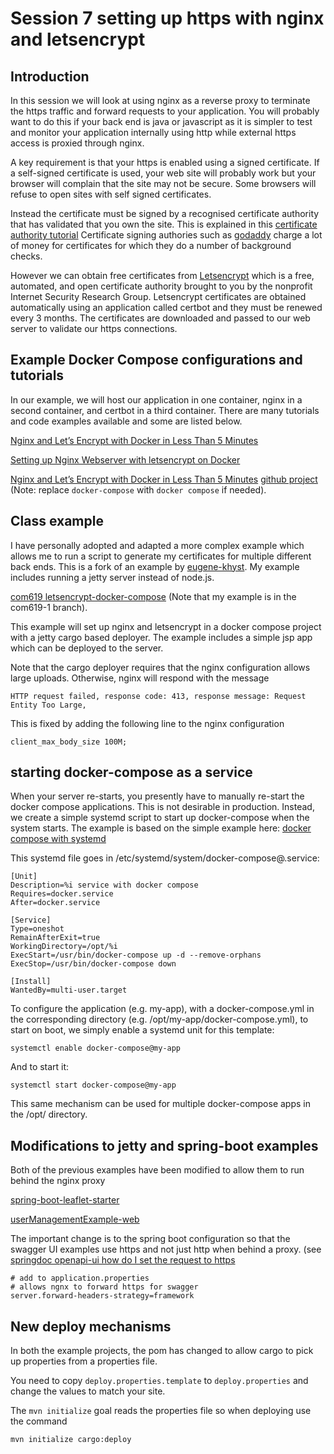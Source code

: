 # Session 7 setting up https with nginx and letsencrypt

## Introduction
In this session we will look at using nginx as a reverse proxy to terminate the https traffic and forward requests to your application. 
You will probably want to do this if your back end is java or javascript as it is simpler to test and monitor your application internally using http while external https access is proxied through nginx. 

A key requirement is that your https is enabled using a signed certificate. 
If a self-signed certificate is used, your web site will probably work but your browser will complain that the site may not be secure. 
Some browsers will refuse to open sites with self signed certificates. 

Instead the certificate must be signed by a recognised certificate authority that has validated that you own the site.
This is explained in this [certificate authority tutorial](https://www.techtarget.com/searchsecurity/definition/certificate-authority)
Certificate signing authories such as [godaddy](https://www.godaddy.com/en-uk/web-security/ssl-certificate) charge a lot of money for certificates for which they do a number of background checks.

However we can obtain free certificates from [Letsencrypt](https://letsencrypt.org/) which is a free, automated, and open certificate authority brought to you by the nonprofit Internet Security Research Group.
Letsencrypt certificates are obtained automatically using an application called certbot and they must be renewed every 3 months. 
The certificates are downloaded and passed to our web server to validate our https connections.

## Example Docker Compose configurations and tutorials

In our example, we will host  our application in one container, nginx in a second container, and certbot in a third container.
There are many tutorials and code examples available and some are listed below.

[Nginx and Let’s Encrypt with Docker in Less Than 5 Minutes](https://pentacent.medium.com/nginx-and-lets-encrypt-with-docker-in-less-than-5-minutes-b4b8a60d3a71)

[Setting up Nginx Webserver with letsencrypt on Docker](https://phoenixnap.com/kb/letsencrypt-docker)

[Nginx and Let’s Encrypt with Docker in Less Than 5 Minutes](https://pentacent.medium.com/nginx-and-lets-encrypt-with-docker-in-less-than-5-minutes-b4b8a60d3a71) [github project](https://github.com/wmnnd/nginx-certbot) (Note: replace `docker-compose` with `docker compose` if needed).

## Class example
I have personally adopted and adapted a more complex example which allows me to run a script to generate my certificates for multiple  different back ends. 
This is a fork of an example by [eugene-khyst](https://github.com/eugene-khyst/letsencrypt-docker-compose).
My example includes running a jetty server instead of node.js.

[com619 letsencrypt-docker-compose](https://github.com/gallenc/letsencrypt-docker-compose/tree/com619-1)
(Note that my example is in the com619-1 branch). 

This example will set up nginx and letsencrypt in a docker compose project with a jetty cargo based deployer. 
The example includes a simple jsp app which can be deployed to the server.

Note that the cargo deployer requires that the nginx configuration allows large uploads. 
Otherwise, nginx will respond with the message

```
HTTP request failed, response code: 413, response message: Request Entity Too Large,
```
This is fixed by adding the following line to the nginx configuration
```
client_max_body_size 100M;
```
## starting docker-compose as a service

When your server re-starts, you presently have to manually re-start the docker compose applications. 
This is not desirable in production. 
Instead, we create a simple systemd script to start up docker-compose when the system starts. 
The example is based on the simple example here: [docker compose with systemd](https://blog.entek.org.uk/notes/2021/09/30/docker-compose-with-systemd.html)

This systemd file goes in /etc/systemd/system/docker-compose@.service:
```
[Unit]
Description=%i service with docker compose
Requires=docker.service
After=docker.service

[Service]
Type=oneshot
RemainAfterExit=true
WorkingDirectory=/opt/%i
ExecStart=/usr/bin/docker-compose up -d --remove-orphans
ExecStop=/usr/bin/docker-compose down

[Install]
WantedBy=multi-user.target
```

To configure the application (e.g. my-app), with a docker-compose.yml in the corresponding directory (e.g. /opt/my-app/docker-compose.yml), to start on boot, we simply enable a systemd unit for this template:
```
systemctl enable docker-compose@my-app
```
And to start it:
```
systemctl start docker-compose@my-app
```
This same mechanism can be used for multiple docker-compose apps in the /opt/ directory.

## Modifications to jetty and spring-boot examples
Both of the previous examples have been modified to allow them to run behind the nginx proxy

[spring-boot-leaflet-starter](../session7/spring-boot-leaflet-starter)

[userManagementExample-web](../session7/userManagementExample-web)

The important change is to the spring boot configuration so that the swagger UI examples use https and not just http when behind a proxy.
(see [springdoc openapi-ui how do I set the request to https](https://stackoverflow.com/questions/70843940/springdoc-openapi-ui-how-do-i-set-the-request-to-https)
```
# add to application.properties
# allows ngnx to forward https for swagger
server.forward-headers-strategy=framework
```

## New deploy mechanisms
In both the example projects, the pom has changed to allow cargo to pick up properties from a properties file.

You need to copy `deploy.properties.template` to `deploy.properties`  and change the values to match your site.

The `mvn initialize` goal reads the properties file so when deploying use the command

```
mvn initialize cargo:deploy
```

